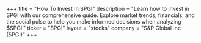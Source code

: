 +++
title = "How To Invest In SPGI"
description = "Learn how to invest in SPGI with our comprehensive guide. Explore market trends, financials, and the social pulse to help you make informed decisions when analyzing $SPGI."
ticker = "SPGI"
layout = "stocks"
company = "S&P Global Inc (SPGI)"
+++

